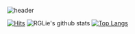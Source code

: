 
![header](https://capsule-render.vercel.app/api?type=waving&color=auto&height=300&section=header&text=Welcome%20&fontSize=90&animation=fadeIn&fontAlignY=38&desc=RGLie(Jaehyun%20Jeong)%20GitHub%20Profile!&descAlignY=51&descAlign=50)

[![Hits](https://hits.seeyoufarm.com/api/count/incr/badge.svg?url=https%3A%2F%2Fgithub.com%2FRGLie&count_bg=%2379C83D&title_bg=%23555555&icon=&icon_color=%23E7E7E7&title=hits&edge_flat=false)](https://hits.seeyoufarm.com) 
![RGLie's github stats](https://github-readme-stats.vercel.app/api?username=RGLie&show_icons=true)
[![Top Langs](https://github-readme-stats.vercel.app/api/top-langs/?username=rglie&layout=compact)](https://github.com/anuraghazra/github-readme-stats)


